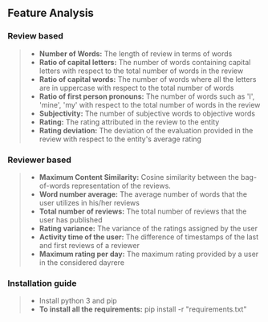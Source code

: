 ## Feature Analysis

### Review based

> - __Number of Words:__ The length of review in terms of words
> - __Ratio of capital letters:__ The number of words containing capital letters with respect to the total number of words in the review
> - __Ratio of capital words:__ The number of words where all the letters are in uppercase with respect to the total number of words
> - __Ratio of first person pronouns:__ The number of words such as 'I', 'mine', 'my' with respect to the total number of words in the review
> - __Subjectivity:__ The number of subjective words to objective words
> - __Rating:__ The rating attributed in the review to the entity
> - __Rating deviation:__ The deviation of the evaluation provided in the review with respect to the entity's average rating

### Reviewer based

> - __Maximum Content Similarity:__ Cosine similarity between the bag-of-words representation of the reviews.
> - __Word number average:__ The average number of words that the user utilizes in his/her reviews
> - __Total number of reviews:__ The total number of reviews that the user has published
> - __Rating variance:__ The variance of the ratings assigned by the user
> - __Activity time of the user:__ The difference of timestamps of the last and first reviews of a reviewer
> - __Maximum rating per day:__ The maximum rating provided by a user in the considered dayrere


### Installation guide

> - Install python 3 and pip
> - __To install all the requirements:__ pip install -r "requirements.txt"
